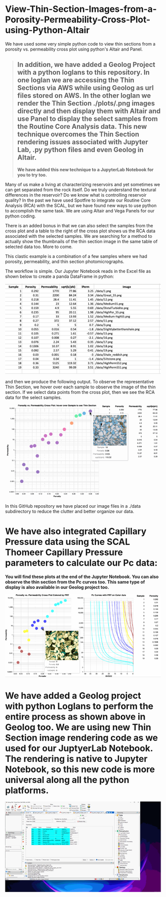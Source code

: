 # View-Thin-Section-Images-from-a-Porosity-Permeability-Cross-Plot-using-Python-Altair
We have used some very simple python code to view thin sections from a porosity vs. permeability cross plot using python's Altair and Panel.

>
>## In addition, we have added a Geolog Project with a python loglans to this repository. In one loglan we are accessing the Thin Sections via AWS while using Geolog as url files stored on AWS. In the other loglan we render the Thin Section ./plots/.png images directly and then display them with Altair and use Panel to display the select samples from the Routine Core Analysis data. This new technique overcomes the Thin Section rendering issues associated with Jupyter Lab, .py python files and even Geolog in Altair.
>
>**We have added this new technique to a JupyterLab Notebook for you to try too.** 

Many of us make a living at characterizing reservoirs and yet sometimes we can get separated from the rock itself. Do we truly understand the textural differences in the reservoir? Do we know what is controlling reservoir quality? In the past we have used Spotfire to integrate our Routine Core Analysis (RCA) with the SCAL, but we have found new ways to use python to accomplish the same task. We are using Altair and Vega Panels for our python coding. 

There is an added bonus in that we can also select the samples from the cross plot and a table to the right of the cross plot shows us the RCA data associated with the selected samples. We are searching for a method to actually show the thumbnails of the thin section image in the same table of selected data too. More to come. 

This clastic example is a combination of a few samples where we had porosity, permeability, and thin section photomicrographs. 

The workflow is simple. Our Jupyter Notebook reads in the Excel file as shown below to create a panda DataFrame in python: 

![Geolog_Image](Excel.png)

and then we produce the following output. To observe the representative Thin Section, we hover over each sample to observe the image of the thin section. If we select data points from the cross plot, then we see the RCA data for the select samples.

![Geolog_Image](sqrt_k_phi.gif)

In this GitHub repository we have placed our image files in a ./data subdirectory to reduce the clutter and better organize our data.

# We have also integrated Capillary Pressure data using the SCAL Thomeer Capillary Pressure parameters to calculate our Pc data:
**You will find these plots at the end of the Jupyter Notebook. You can also observe the thin section from the Pc curves too. This same type of display is also available in our Geolog project too.**

![Geolog_Image](k-phi_with_Pc_ts.gif)

# We have added a Geolog project with python Loglans to perform the entire process as shown above in Geolog too. We are using new Thin Section image rendering code as we used for our JuptyerLab Notebook. The rendering is native to Jupyter Notebook, so this new code is more universal along all the python platforms.

![Geolog_Image](k-phi_with_Pc_ts_Geolog.gif)
